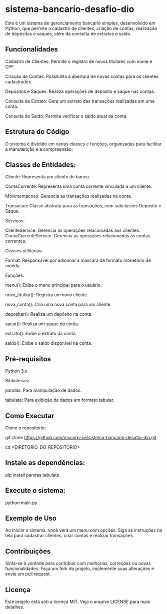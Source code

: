 # sistema-bancario-desafio-dio

Este é um sistema de gerenciamento bancário simples, desenvolvido em Python, que permite o cadastro de clientes, criação de contas, realização de depósitos e saques, além da consulta de extratos e saldo.

## Funcionalidades

Cadastro de Clientes: Permite o registro de novos titulares com nome e CPF.

Criação de Contas: Possibilita a abertura de novas contas para os clientes cadastrados.

Depósitos e Saques: Realiza operações de depósito e saque nas contas.

Consulta de Extrato: Gera um extrato das transações realizadas em uma conta.

Consulta de Saldo: Permite verificar o saldo atual da conta.

## Estrutura do Código

O sistema é dividido em várias classes e funções, organizadas para facilitar a manutenção e a compreensão:

## Classes de Entidades:

Cliente: Representa um cliente do banco.

ContaCorrente: Representa uma conta corrente vinculada a um cliente.

Movimentacoes: Gerencia as transações realizadas na conta.

Transacao: Classe abstrata para as transações, com subclasses Deposito e Saque.

Serviços:

ClienteService: Gerencia as operações relacionadas aos clientes.
ContaCorrenteService: Gerencia as operações relacionadas às contas correntes.

Classes utilitárias:

Format: Responsável por adiconar a mascara de formato monetário de moéda.

Funções:

menu(): Exibe o menu principal para o usuário.

novo_titutlar(): Registra um novo cliente.

nova_conta(): Cria uma nova conta para um cliente.

depositar(): Realiza um depósito na conta.

sacar(): Realiza um saque da conta.

extrato(): Exibe o extrato da conta.

saldo(): Exibe o saldo disponível na conta.

## Pré-requisitos

Python 3.x

Bibliotecas:

pandas: Para manipulação de dados.

tabulate: Para exibição de dados em formato tabular.

## Como Executar

Clone o repositório:

git clone https://github.com/mscorp-ce/sistema-bancario-desafio-dio.git

cd <DIRETORIO_DO_REPOSITORIO>

## Instale as dependências:

pip install pandas tabulate

## Execute o sistema:

python main.py

## Exemplo de Uso

Ao iniciar o sistema, você verá um menu com opções. Siga as instruções na tela para cadastrar clientes, criar contas e realizar transações.

## Contribuições

Sinta-se à vontade para contribuir com melhorias, correções ou novas funcionalidades. Faça um fork do projeto, implemente suas alterações e envie um pull request.

## Licença

Este projeto está sob a licença MIT. Veja o arquivo LICENSE para mais detalhes.